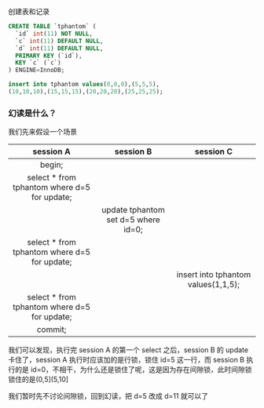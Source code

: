 创建表和记录

```sql
CREATE TABLE `tphantom` (
  `id` int(11) NOT NULL,
  `c` int(11) DEFAULT NULL,
  `d` int(11) DEFAULT NULL,
  PRIMARY KEY (`id`),
  KEY `c` (`c`)
) ENGINE=InnoDB;

insert into tphantom values(0,0,0),(5,5,5),
(10,10,10),(15,15,15),(20,20,20),(25,25,25);
```

### 幻读是什么？

我们先来假设一个场景

|                  session A                   |              session B              |              session C              |
| :------------------------------------------: | :---------------------------------: | :---------------------------------: |
|                    begin;                    |                                     |                                     |
| select * from tphantom where d=5 for update; |                                     |                                     |
|                                              | update tphantom set d=5 where id=0; |                                     |
| select * from tphantom where d=5 for update; |                                     |                                     |
|                                              |                                     | insert into tphantom values(1,1,5); |
| select * from tphantom where d=5 for update; |                                     |                                     |
|                   commit;                    |                                     |                                     |

我们可以发现，执行完 session A 的第一个 select 之后，session B 的 update 卡住了，session A 执行时应该加的是行锁，锁住 id=5 这一行，而 session B 执行的是 id=0，不相干，为什么还是锁住了呢，这是因为存在间隙锁，此时间隙锁锁住的是(0,5](5,10]

我们暂时先不讨论间隙锁，回到幻读，把 d=5 改成 d=11 就可以了